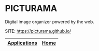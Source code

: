 # PICTURAMA

 Digital image organizer powered by the web.

 SITE: https://picturama.github.io/

 | [Applications](https://portable-linux-apps.github.io/apps.html) | [Home](https://portable-linux-apps.github.io)
 | --- | --- |
